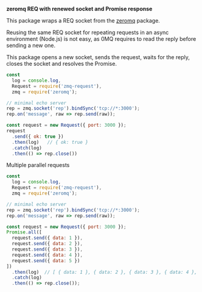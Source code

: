 __zeromq REQ with renewed socket and Promise response__

This package wraps a REQ socket from the [zeromq](https://www.npmjs.com/package/zeromq) package.

Reusing the same REQ socket for repeating requests in an async environment (Node.js) is not easy, as 0MQ requires to read the reply before sending a new one.

This package opens a new socket, sends the request, waits for the reply, closes the socket and resolves the Promise.

```javascript
const
  log = console.log,
  Request = require('zmq-request'),
  zmq = require('zeromq');

// minimal echo server
rep = zmq.socket('rep').bindSync('tcp://*:3000');
rep.on('message', raw => rep.send(raw));

const request = new Request({ port: 3000 });
request
  .send({ ok: true })
  .then(log)   // { ok: true }
  .catch(log)
  .then(() => rep.close())
```

Multiple parallel requests
```javascript
const
  log = console.log,
  Request = require('zmq-request'),
  zmq = require('zeromq');

// minimal echo server
rep = zmq.socket('rep').bindSync('tcp://*:3000');
rep.on('message', raw => rep.send(raw));

const request = new Request({ port: 3000 });
Promise.all([
  request.send({ data: 1 }),
  request.send({ data: 2 }),
  request.send({ data: 3 }),
  request.send({ data: 4 }),
  request.send({ data: 5 })
])
  .then(log)  // [ { data: 1 }, { data: 2 }, { data: 3 }, { data: 4 }, { data: 5 } ]
  .catch(log)
  .then(() => rep.close());
```